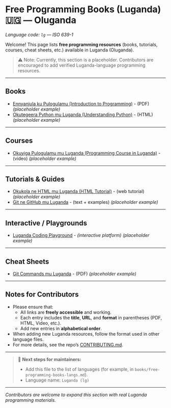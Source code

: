# Free Programming Books (Luganda) 🇺🇬 — Oluganda

*Language code: `lg` — ISO 639-1*

Welcome! This page lists **free programming resources** (books, tutorials, courses, cheat sheets, etc.) available in Luganda (Oluganda).

> ⚠️ Note: Currently, this section is a placeholder. Contributors are encouraged to add verified Luganda-language programming resources.

---

## Books

- [Ennyanjula ku Pulogulamu (Introduction to Programming)](https://example.org/intro-programming-lg) - (PDF) *(placeholder example)*
- [Okutegeera Python mu Luganda (Understanding Python)](https://example.org/python-lg) - (HTML) *(placeholder example)*

---

## Courses

- [Okuyiga Pulogulamu mu Luganda (Programming Course in Luganda)](https://example.org/programming-course-lg) - (video) *(placeholder example)*

---

## Tutorials & Guides

- [Okukola ne HTML mu Luganda (HTML Tutorial)](https://example.org/html-lg) - (web tutorial) *(placeholder example)*
- [Git ne GitHub mu Luganda](https://example.org/git-lg) - (text + examples) *(placeholder example)*

---

## Interactive / Playgrounds

- [Luganda Coding Playground](https://example.org/playground-lg) - *(interactive platform)* *(placeholder example)*

---

## Cheat Sheets

- [Git Commands mu Luganda](https://example.org/git-cheatsheet-lg) - (PDF) *(placeholder example)*

---

## Notes for Contributors

- Please ensure that:
  - All links are **freely accessible** and working.
  - Each entry includes the **title**, **URL**, and **format** in parentheses (PDF, HTML, Video, etc.).
  - Add new entries in **alphabetical order**.
- When adding new Luganda resources, follow the format used in other language files.
- For more details, see the repo’s [CONTRIBUTING.md](../../CONTRIBUTING.md).

---

> 📝 **Next steps for maintainers:**
> - Add this file to the list of languages (for example, in `books/free-programming-books-langs.md`).
> - Language name: `Luganda (lg)`

---

_Contributors are welcome to expand this section with real Luganda programming materials._
